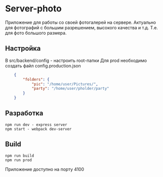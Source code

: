 # Server-photo

Приложение для работы со своей фотогалерей на сервере. Актуально для фотографий с большим разрешением, высокого качества и т.д. Т.е. для фото большого размера.

## Настройка

В src/backend/config - настроить root-папки
Для prod необходимо создать файл config.production.json

```json
    {
        "folders": {
            "pic": "/home/user/Pictures/",
            "party": "/home/user/pholder/party"
        }
    }
```

## Разработка
```
npm run dev - express server
npm start - webpack dev-server
```

## Build
```
npm run build
npm run prod
```
Приложение доступно на порту 4100

